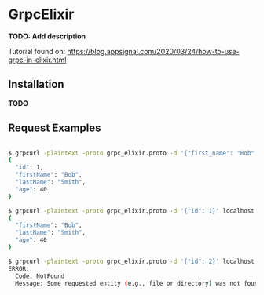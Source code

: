 # GrpcElixir

**TODO: Add description**

Tutorial found on: https://blog.appsignal.com/2020/03/24/how-to-use-grpc-in-elixir.html

## Installation

**TODO**

## Request Examples

```bash

$ grpcurl -plaintext -proto grpc_elixir.proto -d '{"first_name": "Bob", "last_name": "Smith", "age": 40}' localhost:50051 grpc_elixir.User.Create
{
  "id": 1,
  "firstName": "Bob",
  "lastName": "Smith",
  "age": 40
}

$ grpcurl -plaintext -proto grpc_elixir.proto -d '{"id": 1}' localhost:50051 grpc_elixir.User.Get
{
  "firstName": "Bob",
  "lastName": "Smith",
  "age": 40
}

$ grpcurl -plaintext -proto grpc_elixir.proto -d '{"id": 2}' localhost:50051 grpc_elixir.User.Get
ERROR:
  Code: NotFound
  Message: Some requested entity (e.g., file or directory) was not found

```
